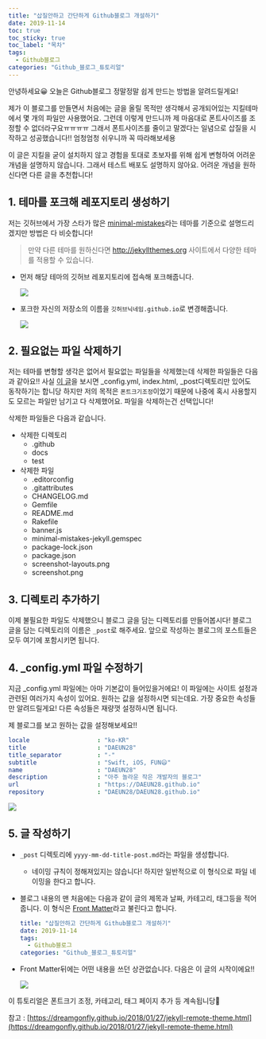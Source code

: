 ```yaml
---
title: "삽질안하고 간단하게 Github블로그 개설하기"
date: 2019-11-14
toc: true
toc_sticky: true
toc_label: "목차"
tags:
  - Github블로그
categories: "Github_블로그_튜토리얼"
---
```




안녕하세요😀 오늘은 Github블로그 정말정말 쉽게 만드는 방법을 알려드릴게요!

제가 이 블로그를 만들면서 처음에는 글을 올릴 목적만 생각해서 공개되어있는 지킬테마에서 몇 개의 파일만 사용했어요. 그런데 이렇게 만드니까 제 마음대로 폰트사이즈를 조정할 수 없더라구요ㅠㅠㅠㅠ 그래서 폰트사이즈를 줄이고 말겠다는 일념으로 삽질을 시작하고 성공했습니다!! 엄청엄청 쉬우니까 꼭 따라해보세용

이 글은 지킬을 굳이 설치하지 않고 경험을 토대로 초보자를 위해 쉽게 변형하여 어려운 개념을 설명하지 않습니다. 그래서 테스트 배포도 설명하지 않아요. 어려운 개념을 원하신다면 다른 글을 추천합니다!



## 1. 테마를 포크해 레포지토리 생성하기

저는 깃허브에서 가장 스타가 많은 [minimal-mistakes](https://github.com/mmistakes/minimal-mistakes)라는 테마를 기준으로 설명드리겠지만 방법은 다 비슷합니다!

>만약 다른 테마를 원하신다면 http://jekyllthemes.org 사이트에서 다양한 테마를 적용할 수 있습니다.



- 먼저 해당 테마의 깃허브 레포지토리에 접속해 포크해줍니다.

  ![](https://user-images.githubusercontent.com/45457678/68925224-eb8c1780-07c5-11ea-92a2-2df5227a69d8.png)



- 포크한 자신의 저장소의 이름을 `깃허브닉네임.github.io`로 변경해줍니다.

  ![](https://user-images.githubusercontent.com/45457678/68925893-86d1bc80-07c7-11ea-9ae6-f91f529812bb.png)



## 2. 필요없는 파일 삭제하기

저는 테마를 변형할 생각은 없어서 필요없는 파일들을 삭제했는데 삭제한 파일들은 다음과 같아요!! 사실 [이 글](https://dreamgonfly.github.io/2018/01/27/jekyll-remote-theme.html)을 보시면 _config.yml, index.html, _post디렉토리만 있어도 동작하기는 합니당 하지만 저의 목적은 `폰트크기조정`이었기 때문에 나중에 혹시 사용할지도 모르는 파일만 남기고 다 삭제했어요. 파일을 삭제하는건 선택입니다! 

삭제한 파일들은 다음과 같습니다.

- 삭제한 디렉토리
  - .github
  - docs
  - test
- 삭제한 파일
  - .editorconfig
  - .gitattributes
  - CHANGELOG.md
  - Gemfile
  - README.md
  - Rakefile
  - banner.js
  - minimal-mistakes-jekyll.gemspec
  - package-lock.json
  - package.json
  - screenshot-layouts.png
  - screenshot.png



## 3. 디렉토리 추가하기

이제 불필요한 파일도 삭제했으니 블로그 글을 담는 디렉토리를 만들어봅시다! 블로그 글을 담는 디렉토리의 이름은 `_post`로 해주세요. 앞으로 작성하는 블로그의 포스트들은 모두 여기에 포함시키면 됩니다.



## 4. _config.yml 파일 수정하기

지금 _config.yml 파일에는 아마 기본값이 들어있을거에요! 이 파일에는 사이트 설정과 관련된 여러가지 속성이 있어요. 원하는 값을 설정하시면 되는데요. 가장 중요한 속성들만 알려드릴게요! 다른 속성들은 재량껏 설정하시면 됩니다. 

제 블로그를 보고 원하는 값을 설정해보세요!!

```yml
locale                   : "ko-KR"
title                    : "DAEUN28"
title_separator          : "-"
subtitle                 : "Swift, iOS, FUN😃"
name                     : "DAEUN28"
description              : "아주 놀라운 작은 개발자의 블로그"
url                      : "https://DAEUN28.github.io"
repository               : "DAEUN28/DAEUN28.github.io"
```

![](https://user-images.githubusercontent.com/45457678/68927699-b1257900-07cb-11ea-991a-89a37840aae7.png)



## 5. 글 작성하기

- `_post` 디렉토리에 `yyyy-mm-dd-title-post.md`라는 파일을 생성합니다. 

  - 네이밍 규칙이 정해져있지는 않습니다! 하지만 일반적으로 이 형식으로 파일 네이밍을 한다고 합니다.

- 블로그 내용의 맨 처음에는 다음과 같이 글의 제목과 날짜, 카테고리, 태그등을 적어줍니다. 이 형식은 [Front Matter](https://jekyllrb.com/docs/front-matter/)라고 불린다고 합니다.

  ```yaml
  title: "삽질안하고 간단하게 Github블로그 개설하기"
  date: 2019-11-14
  tags:
    - Github블로그
  categories: "Github_블로그_튜토리얼"
  ```

- Front Matter뒤에는 어떤 내용을 쓰던 상관없습니다. 다음은 이 글의 시작이에요!!

  ![](https://user-images.githubusercontent.com/45457678/68928703-1aa68700-07ce-11ea-8f40-0a33e1d75c9e.png)



이 튜토리얼은 폰트크기 조정, 카테고리, 태그 페이지 추가 등 계속됩니당🥰

참고 : [https://dreamgonfly.github.io/2018/01/27/jekyll-remote-theme.html](https://dreamgonfly.github.io/2018/01/27/jekyll-remote-theme.html)